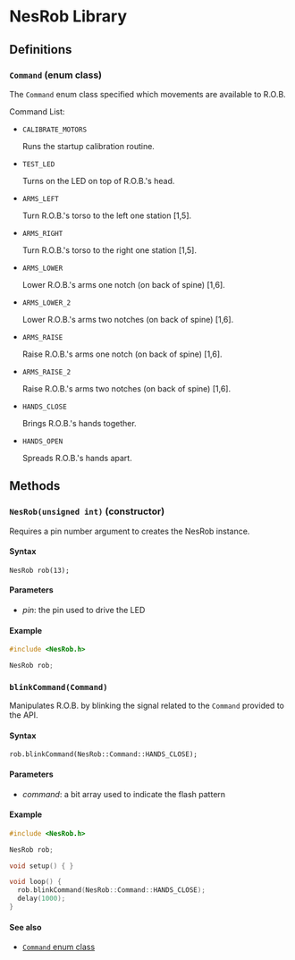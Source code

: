 NesRob Library
==============

Definitions
-----------

### `Command` (enum class)

The `Command` enum class specified which movements are available to R.O.B.

Command List:

- `CALIBRATE_MOTORS`

  Runs the startup calibration routine.

- `TEST_LED`

  Turns on the LED on top of R.O.B.'s head.

- `ARMS_LEFT`

  Turn R.O.B.'s torso to the left one station [1,5].

- `ARMS_RIGHT`

  Turn R.O.B.'s torso to the right one station [1,5].

- `ARMS_LOWER`

  Lower R.O.B.'s arms one notch (on back of spine) [1,6].

- `ARMS_LOWER_2`

  Lower R.O.B.'s arms two notches (on back of spine) [1,6].

- `ARMS_RAISE`

  Raise R.O.B.'s arms one notch (on back of spine) [1,6].

- `ARMS_RAISE_2`

  Raise R.O.B.'s arms two notches (on back of spine) [1,6].

- `HANDS_CLOSE`

  Brings R.O.B.'s hands together.

- `HANDS_OPEN`

  Spreads R.O.B.'s hands apart.

Methods
-------

### `NesRob(unsigned int)` (constructor)

Requires a pin number argument to creates the NesRob instance.

#### Syntax

```
NesRob rob(13);
```

#### Parameters

* _pin_: the pin used to drive the LED

#### Example

```c++
#include <NesRob.h>

NesRob rob;
```
### `blinkCommand(Command)`

Manipulates R.O.B. by blinking the signal related to the `Command` provided to
the API.

#### Syntax

```
rob.blinkCommand(NesRob::Command::HANDS_CLOSE);
```

#### Parameters

* _command_: a bit array used to indicate the flash pattern

#### Example

```c++
#include <NesRob.h>

NesRob rob;

void setup() { }

void loop() {
  rob.blinkCommand(NesRob::Command::HANDS_CLOSE);
  delay(1000);
}
```

#### See also

* [`Command` enum class](#command-enum-class)
